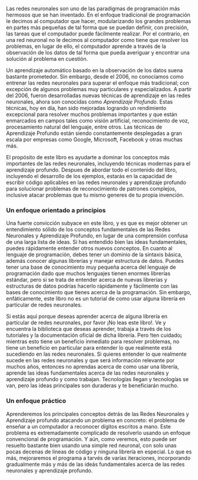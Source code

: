 Las redes neuronales son uno de las paradigmas de programación más hermosos que se han inventado. En el enfoque tradicional de programación le decimos al computador que hacer, modularizando los grandes problemas en partes más pequeñas de tal forma que se puedan definir, con precisión, las tareas que el computador puede fácilmente realizar. Por el contrario, en una red neuronal no le decimos al computador como tiene que resolver los problemas, en lugar de ello, el computador aprende a través de la observación de los datos de tal forma que pueda averiguar y encontrar una solución al problema en cuestión.

Un aprendizaje automático basado en la observación de los datos suena bastante prometedor. Sin embargo, desde el 2006, no conocíamos como entrenar las redes neuronales para superar el enfoque más tradicional; con excepción de algunos problemas muy particulares y especializados. A partir del 2006, fueron desarrolladas nuevas técnicas de aprendizaje en las redes neuronales, ahora son conocidas como _Aprendizaje Profundo_. Estas técnicas, hoy en día, han sido mejoradas logrando un rendimiento excepcional para resolver muchos problemas importantes y que están enmarcados en campos tales como visión artificial, reconocimiento de voz, procesamiento natural del lenguaje, entre otros. Las técnicas de Aprendizaje Profundo están siendo constantemente desplegadas a gran escala por empresas como Google, Microsoft, Facebook y otras muchas más.

El propósito de este libro es ayudarte a dominar los conceptos más importantes de las redes neuronales, incluyendo técnicas modernas para el aprendizaje profundo. Despues de abordar todo el contenido del libro, incluyendo el desarrollo de los ejemplos, estarás en la capacidad de escribir código aplicables en las redes neuronales y aprendizaje profundo para solucionar problemas de reconocimiento de patrones complejos, inclusive atacar problemas que tu mismo generes de tu propia invención.

### Un enfoque orientado a principios

Una fuerte convicción subyace en este libro, y es que es mejor obtener un entendimiento sólido de los conceptos fundamentales de las Redes Neuronales y Aprendizaje Profundo, en lugar de una comprensión confusa de una larga lista de ideas. Si has entendido bien las ideas fundamentales, puedes rápidamente entender otros nuevos conceptos. En cuanto al lenguaje de programación, debes tener un dominio de la sintaxis básica, además conocer algunas librerías y manejar estructura de datos. Puedes tener una base de conocimiento muy pequeña acerca del lenguaje de programación dado que muchos lenguajes tienen enormes librerías estándar, pero si se trata de entender acerca de nuevas librerías y estructuras de datos podrías hacerlo rápidamente y fácilmente con las bases de conocimiento que tienes acerca de la programación. Sin embargo, enfáticamente, este libro no es un tutorial de como usar alguna librería en particular de redes neuronales.

Si estás aquí porque deseas aprender acerca de alguna librería en particular de redes neuronales, por favor ¡No leas este libro!. Ve y encuentra la biblioteca que deseas aprender, trabaja a través de los tutoriales y la documentación oficial de dicha librería. Pero !ten cuidado¡ mientras esto tiene un beneficio inmediato para resolver problemas, no tiene un beneficio en particular para entender lo que realmente está sucediendo en las redes neuronales. Si quieres entender lo que realmente sucede en las redes neuronales y que será información relevante por muchos años, entonces no aprendas acerca de como usar una librería, aprende las ideas fundamentales acerca de las redes neuronales y aprendizaje profundo y como trabajan. Tecnologías llegan y tecnologías se van, pero las ideas principales son duraderas y te beneficiarán mucho.

### Un enfoque práctico

Aprenderemos los principales conceptos detrás de las Redes Neuronales y Aprendizaje profundo atacando un problema en concreto: el problema de enseñar a un computador a reconocer dígitos escritos a mano. Este problema es extremadamente complicado de resolverlo usando un enfoque convencional de programación. Y aún, como veremos, esto puede ser resuelto bastante bien usando una simple red neuronal, con solo unas pocas decenas de lineas de código y ninguna librería en especial. Lo que es más, mejoraremos el programa a tarvés de varias iteraciones, incorporando gradualmente más y más de las ideás fundamentales acerca de las redes neuronales y aprendizaje profundo.
